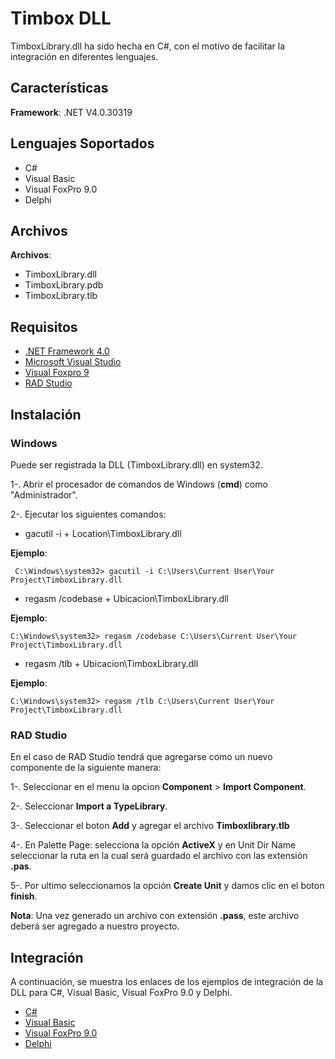 # Timbox DLL 
TimboxLibrary.dll ha sido hecha en C#, con el motivo de facilitar la integración en diferentes
lenguajes.

## Características
**Framework**: .NET V4.0.30319

## Lenguajes Soportados
* C#
* Visual Basic
* Visual FoxPro 9.0 
* Delphi

## Archivos
**Archivos**:

* TimboxLibrary.dll
* TimboxLibrary.pdb
* TimboxLibrary.tlb

## Requisitos
* [.NET Framework 4.0 ](https://www.microsoft.com/en-us/download/details.aspx?id=17851a)
* [Microsoft Visual Studio](https://visualstudio.microsoft.com/es/)
* [Visual Foxpro 9 ](https://docs.microsoft.com/en-us/previous-versions/visualstudio/foxpro/mt490121(v%3dmsdn.10))
* [RAD  Studio](https://www.embarcadero.com/products/rad-studio)

## Instalación

### Windows  
Puede ser registrada la DLL (TimboxLibrary.dll) en system32. 

1-. Abrir el procesador de comandos de Windows (**cmd**) como "Administrador".

2-. Ejecutar los siguientes comandos:

* gacutil -i +  Location\TimboxLibrary.dll

 **Ejemplo**:
```
 C:\Windows\system32> gacutil -i C:\Users\Current User\Your Project\TimboxLibrary.dll
```

* regasm /codebase +  Ubicacion\TimboxLibrary.dll

**Ejemplo**:
```
C:\Windows\system32> regasm /codebase C:\Users\Current User\Your Project\TimboxLibrary.dll
```

* regasm /tlb +  Ubicacion\TimboxLibrary.dll

**Ejemplo**:
```
C:\Windows\system32> regasm /tlb C:\Users\Current User\Your Project\TimboxLibrary.dll
```

### RAD Studio
En el caso de RAD Studio tendrá que agregarse como un nuevo componente de la siguiente manera:

1-. Seleccionar en el menu la opcion **Component** > **Import Component**.

2-. Seleccionar **Import a TypeLibrary**.

3-. Seleccionar el boton **Add** y agregar el archivo **Timboxlibrary.tlb**

4-. En Palette Page: selecciona la opción  **ActiveX** y en Unit Dir Name seleccionar la ruta en la cual será guardado el archivo con 
las extensión **.pas**.

5-. Por ultimo seleccionamos la opción **Create Unit**  y damos clic en el boton **finish**.

**Nota**: Una vez generado un archivo con extensión **.pass**, este archivo deberá ser agregado a nuestro proyecto.

## Integración
A continuación, se muestra los enlaces de los ejemplos de integración  de la DLL para C#, Visual Basic, Visual FoxPro 9.0 y Delphi.
 
* [C#](https://github.com/TimboxIntegracion/TimboxDLLCSharp)
* [Visual Basic](https://github.com/TimboxIntegracion/TimboxDLLVB)
* [Visual FoxPro 9.0](https://github.com/TimboxIntegracion/TimboxDLLVpf)
* [Delphi](https://github.com/TimboxIntegracion/TimboxDLLDelphi)
